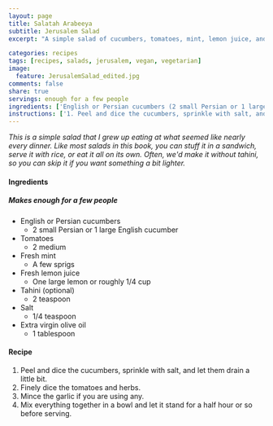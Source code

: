 ```yaml
---
layout: page
title: Salatah Arabeeya
subtitle: Jerusalem Salad
excerpt: "A simple salad of cucumbers, tomatoes, mint, lemon juice, and tahini."

categories: recipes
tags: [recipes, salads, jerusalem, vegan, vegetarian]
image:
  feature: JerusalemSalad_edited.jpg
comments: false
share: true
servings: enough for a few people
ingredients: ['English or Persian cucumbers (2 small Persian or 1 large English cucumber)', 'Tomatoes (2 medium)', 'Fresh mint (A few sprigs)', 'Fresh lemon juice (One large lemon or roughly 1/4 cup)', 'Tahini (optional) (2 teaspoon)', 'Salt (1/4 teaspoon)', 'Extra virgin olive oil         (1 tablespoon)']
instructions: ['1. Peel and dice the cucumbers, sprinkle with salt, and let them drain a little bit.', '2. Finely dice the tomatoes and herbs.', '3. Mince the garlic if you are using any.', '4. Mix everything together in a bowl and let it stand for a half hour or so before serving.  ']
---
```




*This is a simple salad that I grew up eating at what seemed like nearly every dinner. Like most salads in this book, you can stuff it in a sandwich, serve it with rice, or eat it all on its own. Often, we'd make it without tahini, so you can skip it if you want something a bit lighter.*

#### Ingredients

##### Makes enough for a few people

* English or Persian cucumbers
    - 2 small Persian or 1 large English cucumber
* Tomatoes
    - 2 medium
* Fresh mint
    - A few sprigs
* Fresh lemon juice
    - One large lemon or roughly 1/4 cup
* Tahini (optional)
    - 2 teaspoon
* Salt
    - 1/4 teaspoon
* Extra virgin olive oil        
    - 1 tablespoon

#### Recipe

1. Peel and dice the cucumbers, sprinkle with salt, and let them drain a little bit.
2. Finely dice the tomatoes and herbs.
3. Mince the garlic if you are using any.
4. Mix everything together in a bowl and let it stand for a half hour or so before serving.  
